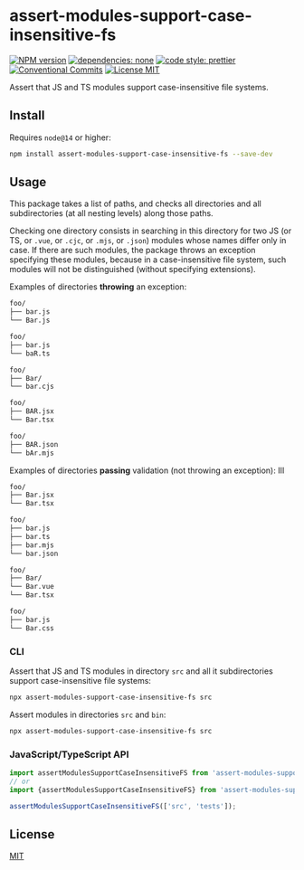# assert-modules-support-case-insensitive-fs

[![NPM version][npm-image]][npm-url]
[![dependencies: none][dependencies-none-image]][dependencies-none-url]
[![code style: prettier][prettier-image]][prettier-url]
[![Conventional Commits][conventional-commits-image]][conventional-commits-url]
[![License MIT][license-image]][license-url]

Assert that JS and TS modules support case-insensitive file systems.

## Install

Requires `node@14` or higher:

```sh
npm install assert-modules-support-case-insensitive-fs --save-dev
```

## Usage

This package takes a list of paths, and checks all directories and all subdirectories
(at all nesting levels) along those paths.

Checking one directory consists in searching in this directory for two JS
(or TS, or `.vue`, or `.cjc`, or `.mjs`, or `.json`) modules whose names differ only in case.
If there are such modules, the package throws an exception specifying these modules,
because in a case-insensitive file system, such modules will not be distinguished
(without specifying extensions).

Examples of directories **throwing** an exception:

```sh
foo/
├── bar.js
└── Bar.js

foo/
├── bar.js
└── baR.ts

foo/
├── Bar/
└── bar.cjs

foo/
├── BAR.jsx
└── Bar.tsx

foo/
├── BAR.json
└── bAr.mjs
```

Examples of directories **passing** validation (not throwing an exception): III

```sh
foo/
├── Bar.jsx
└── Bar.tsx

foo/
├── bar.js
├── bar.ts
├── bar.mjs
└── bar.json

foo/
├── Bar/
└── Bar.vue
└── Bar.tsx

foo/
├── bar.js
└── Bar.css
```

### CLI

Assert that JS and TS modules in directory `src` and all it subdirectories support
case-insensitive file systems:

```sh
npx assert-modules-support-case-insensitive-fs src
```

Assert modules in directories `src` and `bin`:

```sh
npx assert-modules-support-case-insensitive-fs src
```

### JavaScript/TypeScript API

```js
import assertModulesSupportCaseInsensitiveFS from 'assert-modules-support-case-insensitive-fs';
// or
import {assertModulesSupportCaseInsensitiveFS} from 'assert-modules-support-case-insensitive-fs';

assertModulesSupportCaseInsensitiveFS(['src', 'tests']);
```

## License

[MIT][license-url]

[conventional-commits-image]: https://img.shields.io/badge/Conventional_Commits-1.0.0-yellow.svg 'Conventional Commits'
[conventional-commits-url]: https://conventionalcommits.org
[dependencies-none-image]: https://img.shields.io/badge/dependencies-none-success.svg 'No dependencies'
[dependencies-none-url]: https://github.com/uid11/assert-modules-support-case-insensitive-fs/blob/main/package.json
[license-image]: https://img.shields.io/badge/license-MIT-blue.svg 'The MIT License'
[license-url]: https://github.com/uid11/assert-modules-support-case-insensitive-fs/blob/main/LICENSE
[npm-image]: https://img.shields.io/npm/v/assert-modules-support-case-insensitive-fs.svg 'assert-modules-support-case-insensitive-fs'
[npm-url]: https://www.npmjs.com/package/assert-modules-support-case-insensitive-fs
[prettier-image]: https://img.shields.io/badge/code_style-prettier-ff69b4.svg 'Prettier code style'
[prettier-url]: https://github.com/prettier/prettier
